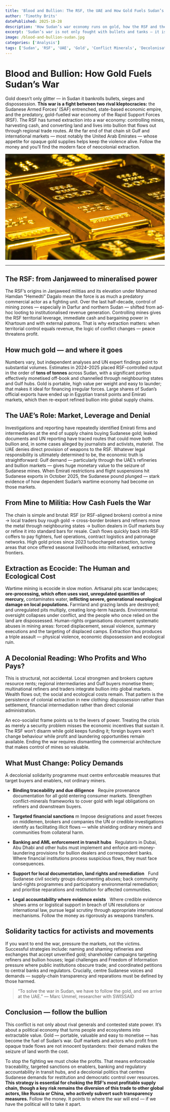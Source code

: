 ```yaml
---
title: 'Blood and Bullion: The RSF, the UAE and How Gold Fuels Sudan’s War'
author: 'Timothy Brits'
datePublished: 2025-10-28
description: 'How Sudan’s war economy runs on gold, how the RSF and the UAE profit from extraction, and what a decolonial, eco-social response must demand.'
excerpt: 'Sudan’s war is not only fought with bullets and tanks — it is fuelled by gold. The RSF’s control of mines and the UAE’s central role in the trade reveal how extraction, not ideology, drives modern imperial violence. To end the war, we must choke the profits and dismantle the system that turns land and lives into bullion.'
image: /blood-and-bullion-sudan.jpg
categories: ['Analysis']
tags: ['Sudan', 'RSF', 'UAE', 'Gold', 'Conflict Minerals', 'Decolonisation', 'Human Rights']
---
```


# Blood and Bullion: How Gold Fuels Sudan’s War

Gold doesn’t only glitter — in Sudan it bankrolls bullets, sieges and dispossession. **This war is a fight between two rival kleptocracies:** the Sudanese Armed Forces’ (SAF) entrenched, state-based economic empire, and the predatory, gold-fuelled war economy of the Rapid Support Forces (RSF). The RSF has turned extraction into a war economy: controlling mines, harvesting cash, and converting land and lives into bullion that flows out through regional trade routes. At the far end of that chain sit Gulf and international markets — most notably the United Arab Emirates — whose appetite for opaque gold supplies helps keep the violence alive. Follow the money and you’ll find the modern face of neocolonial extraction.

![Gold bullion](../../assets/gold-bullion.jpg)

---

## The RSF: from Janjaweed to mineralised power

The RSF’s origins in Janjaweed militias and its elevation under Mohamed Hamdan “Hemedti” Dagalo mean the force is as much a predatory commercial actor as a fighting unit. Over the last half-decade, control of mining zones — especially in Darfur and northern Sudan — shifted from ad-hoc looting to institutionalised revenue generation. Controlling mines gives the RSF territorial leverage, immediate cash and bargaining power in Khartoum and with external patrons. That is why extraction matters: when territorial control equals revenue, the logic of conflict changes — peace threatens profit.

## How much gold — and where it goes

Numbers vary, but independent analyses and UN expert findings point to substantial volumes. Estimates in 2024–2025 placed RSF-controlled output in the order of **tens of tonnes** across Sudan, with a significant portion effectively monetised off-book and channelled through neighbouring states and Gulf hubs. Gold is portable, high value per weight and easy to launder; that makes it ideal for financing irregular forces. Large shares of Sudan’s official exports have ended up in Egyptian transit points and Emirati markets, which then re-export refined bullion into global supply chains.

## The UAE’s Role: Market, Leverage and Denial

Investigations and reporting have repeatedly identified Emirati firms and intermediaries at the end of supply chains buying Sudanese gold; leaked documents and UN reporting have traced routes that could move both bullion and, in some cases alleged by journalists and activists, materiel. The UAE denies direct provision of weapons to the RSF. Whatever legal responsibility is ultimately determined to be, the economic truth is straightforward: Gulf demand — particularly through the UAE’s refineries and bullion markets — gives huge monetary value to the seizure of Sudanese mines. When Emirati restrictions and flight suspensions hit Sudanese exports in October 2025, the Sudanese pound plunged — stark evidence of how dependent Sudan’s wartime economy had become on those markets.

## From Mine to Militia: How Cash Fuels the War

The chain is simple and brutal: RSF (or RSF-aligned brokers) control a mine → local traders buy rough gold → cross-border brokers and refiners move the metal through neighbouring states → bullion dealers in Gulf markets buy or refine it into standard bars for resale. Cash flows quickly back into RSF coffers to pay fighters, fuel operations, contract logistics and patronage networks. High gold prices since 2023 turbocharged extraction, turning areas that once offered seasonal livelihoods into militarised, extractive frontiers.

## Extraction as Ecocide: The Human and Ecological Cost

Wartime mining is ecocide in slow motion. Artisanal pits scar landscapes; **ore-processing, which often uses vast, unregulated quantities of mercury,** contaminates water, **inflicting severe, generational neurological damage on local populations.** Farmland and grazing lands are destroyed; and unregulated pits multiply, creating long-term hazards. Environmental oversight collapses under conflict, and the people who once relied on the land are dispossessed. Human-rights organisations document systematic abuses in mining areas: forced displacement, sexual violence, summary executions and the targeting of displaced camps. Extraction thus produces a triple assault — physical violence, economic dispossession and ecological ruin.

## A Decolonial Reading: Who Profits and Who Pays?

This is structural, not accidental. Local strongmen and brokers capture resource rents; regional intermediaries and Gulf buyers monetise them; multinational refiners and traders integrate bullion into global markets. Wealth flows out; the social and ecological costs remain. That pattern is the persistence of colonial extraction in new clothing: dispossession rather than settlement, financial intermediation rather than direct colonial administration.

An eco-socialist frame points us to the levers of power. Treating the crisis as merely a security problem misses the economic incentives that sustain it. The RSF won’t disarm while gold keeps funding it; foreign buyers won’t change behaviour while profit and laundering opportunities remain available. Ending the war requires dismantling the commercial architecture that makes control of mines so valuable.

## What Must Change: Policy Demands

A decolonial solidarity programme must centre enforceable measures that target buyers and enablers, not ordinary miners.

- **Binding traceability and due diligence**
    Require provenance documentation for all gold entering consumer markets. Strengthen conflict-minerals frameworks to cover gold with legal obligations on refiners and downstream buyers.

- **Targeted financial sanctions**
  m Impose designations and asset freezes on middlemen, brokers and companies the UN or credible investigations identify as facilitating illicit flows — while shielding ordinary miners and communities from collateral harm.

- **Banking and AML enforcement in transit hubs**
    Regulators in Dubai, Abu Dhabi and other hubs must implement and enforce anti-money-laundering provisions for bullion dealers and correspondent banks. Where financial institutions process suspicious flows, they must face consequences.

- **Support for local documentation, land rights and remediation**
    Fund Sudanese civil society groups documenting abuses; back community land-rights programmes and participatory environmental remediation; and prioritise reparations and restitution for affected communities.

- **Legal accountability where evidence exists**
    Where credible evidence shows arms or logistical support in breach of UN resolutions or international law, pursue legal scrutiny through appropriate international mechanisms. Follow the money as rigorously as weapons transfers.

## Solidarity tactics for activists and movements

If you want to end the war, pressure the markets, not the victims. Successful strategies include: naming and shaming refineries and exchanges that accept unverified gold; shareholder campaigns targeting refiners and bullion houses; legal challenges and Freedom of Information pressure where public institutions obscure trade; and coordinated petitions to central banks and regulators. Crucially, centre Sudanese voices and demands — supply-chain transparency and reparations must be defined by those harmed.

> “To solve the war in Sudan, we have to follow the gold, and we arrive at the UAE.”
> — Marc Ummel, researcher with SWISSAID

## Conclusion — follow the bullion

This conflict is not only about rival generals and contested state power. It’s about a political economy that turns people and ecosystems into extractable value. Gold — portable, valuable and easy to monetise — has become the fuel of Sudan’s war. Gulf markets and actors who profit from opaque trade flows are not innocent bystanders: their demand makes the seizure of land worth the cost.

To stop the fighting we must choke the profits. That means enforceable traceability, targeted sanctions on enablers, banking and regulatory accountability in transit hubs, and a decolonial politics that centres Sudanese demands for restitution and democratic control over resources. **This strategy is essential for choking the RSF’s most profitable supply chain, though a key risk remains the diversion of this trade to other global actors, like Russia or China, who actively subvert such transparency measures.** Follow the money. It points to where the war will end — if we have the political will to take it apart.
